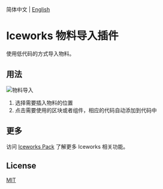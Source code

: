 简体中文 | [English](./README.en.md)

# Iceworks 物料导入插件

使用低代码的方式导入物料。

## 用法

![物料导入](https://img.alicdn.com/tfs/TB1GD1Wa9R26e4jSZFEXXbwuXXa-1393-892.gif)

1. 选择需要插入物料的位置
2. 点击需要使用的区块或者组件，相应的代码自动添加到代码中

## 更多

访问 [Iceworks Pack](https://marketplace.visualstudio.com/items?itemName=iceworks-team.iceworks) 了解更多 Iceworks 相关功能。

## License

[MIT](https://github.com/ice-lab/iceworks/blob/master/LICENSE)
